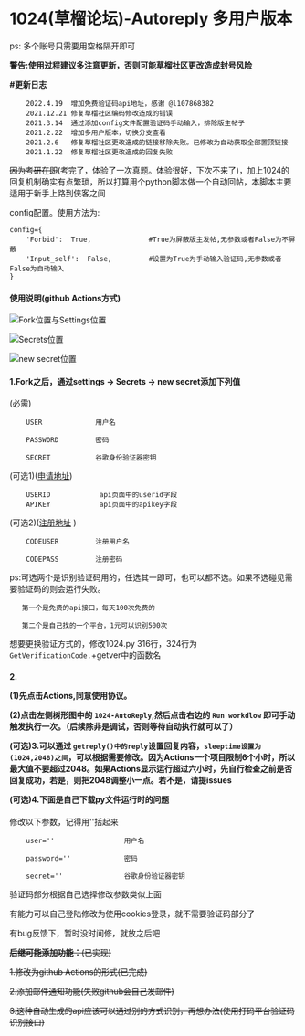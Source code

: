 # 1024(草榴论坛)-Autoreply 多用户版本

ps: 多个账号只需要用空格隔开即可

**警告:使用过程建议多注意更新，否则可能草榴社区更改造成封号风险**

**#更新日志**

```
    2022.4.19  增加免费验证码api地址，感谢 @l107868382
    2021.12.21 修复草榴社区编码修改造成的错误
    2021.3.14  通过添加config文件配置验证码手动输入，排除版主帖子
    2021.2.22  增加多用户版本，切换分支查看
    2021.2.6   修复草榴社区更改造成的链接移除失败。已修改为自动获取全部置顶链接
    2021.1.22  修复草榴社区更改造成的回复失败
```

~~因为考研在即~~(考完了，体验了一次真题。体验很好，下次不来了)，加上1024的回复机制确实有点繁琐，所以打算用个python脚本做一个自动回帖，本脚本主要适用于新手上路到侠客之间

config配置。使用方法为:

```
config={
    'Forbid':  True,              #True为屏蔽版主发帖,无参数或者False为不屏蔽
    'Input_self':  False,         #设置为True为手动输入验证码,无参数或者False为自动输入
}
```

<h4>使用说明(github Actions方式)</h4>

![Fork位置与Settings位置](https://cdn.jsdelivr.net/gh/0honus0/1024-Autoreply@Multi_User/doc/fork%20and%20settings.png)

![Secrets位置](https://cdn.jsdelivr.net/gh/0honus0/1024-Autoreply@Multi_User/doc/Secrets.png)

![new secret位置](https://cdn.jsdelivr.net/gh/0honus0/1024-Autoreply@Multi_User/doc/new%20Secret.png)

<h4>1.Fork之后，通过settings -> Secrets -> new secret添加下列值</h4>

(必需)

```
    USER             用户名

    PASSWORD         密码

    SECRET           谷歌身份验证器密钥
```

(可选1)([申请地址](https://apitruecaptcha.org/))

```
    USERID            api页面中的userid字段
    APIKEY            api页面中的apikey字段
```

(可选2)([注册地址](http://ttshitu.com/register.html?inviter=3d92d1b2371f487d9072430a93bb043c) )

```
    CODEUSER         注册用户名

    CODEPASS         注册密码
```

ps:可选两个是识别验证码用的，任选其一即可，也可以都不选。如果不选碰见需要验证码的则会运行失败。

```
   第一个是免费的api接口，每天100次免费的

   第二个是自己找的一个平台，1元可以识别500次
```

想要更换验证方式的，修改1024.py 316行，324行为 `GetVerificationCode.`+getver中的函数名

<h4>
2.

(1)先点击Actions,同意使用协议。

(2)点击左侧树形图中的 `1024-AutoReply`,然后点击右边的 `Run workdlow` 即可手动触发执行一次。（后续除非是调试，否则等待自动执行就可以了）

(可选)3.可以通过 `getreply()中的reply`设置回复内容，`sleeptime设置为(1024,2048)之间`，可以根据需要修改。因为Actions一个项目限制6个小时，所以最大值不要超过2048。如果Actions显示运行超过六小时，先自行检查之前是否回复成功，若是，则把2048调整小一点。若不是，请提issues

(可选)4.下面是自己下载py文件运行时的问题

</h4>

修改以下参数，记得用''括起来

```
    user=''                 用户名

    password=''             密码

    secret=''               谷歌身份验证器密钥
```

验证码部分根据自己选择修改参数类似上面

有能力可以自己登陆修改为使用cookies登录，就不需要验证码部分了

有bug反馈下，暂时没时间修，就放之后吧

~~**后继可能添加功能：**(已实现)~~

~~1.修改为github Actions的形式(已完成)~~

~~2.添加邮件通知功能(失败github会自己发邮件)~~

~~3.这种自动生成的api应该可以通过别的方式识别，再想办法(使用打码平台验证码识别接口)~~
